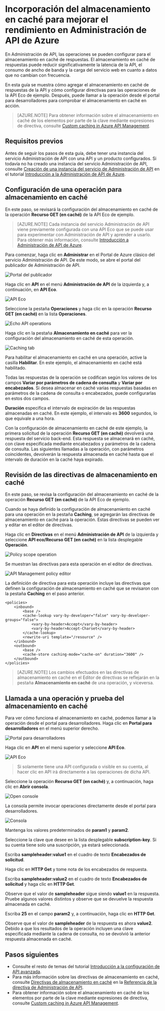 <properties
	pageTitle="Incorporación del almacenamiento en caché para mejorar el rendimiento en Administración de API de Azure | Microsoft Azure"
	description="Obtenga información acerca de cómo mejorar la latencia, el consumo de ancho de banda y la carga de servicios web para las llamadas de servicio de Administración de API."
	services="api-management"
	documentationCenter=""
	authors="steved0x"
	manager="erikre"
	editor=""/>

<tags
	ms.service="api-management"
	ms.workload="mobile"
	ms.tgt_pltfrm="na"
	ms.devlang="na"
	ms.topic="get-started-article"
	ms.date="03/04/2016"
	ms.author="sdanie"/>

# Incorporación del almacenamiento en caché para mejorar el rendimiento en Administración de API de Azure

En Administración de API, las operaciones se pueden configurar para el almacenamiento en caché de respuestas. El almacenamiento en caché de respuestas puede reducir significativamente la latencia de la API, el consumo de ancho de banda y la carga del servicio web en cuanto a datos que no cambian con frecuencia.

En esta guía se muestra cómo agregar el almacenamiento en caché de respuestas de la API y cómo configurar directivas para las operaciones de la API Eco de ejemplo. Después, puede llamar a la operación desde el portal para desarrolladores para comprobar el almacenamiento en caché en acción.

>[AZURE.NOTE] Para obtener información sobre el almacenamiento en caché de los elementos por parte de la clave mediante expresiones de directiva, consulte [Custom caching in Azure API Management](api-management-sample-cache-by-key.md).

## Requisitos previos

Antes de seguir los pasos de esta guía, debe tener una instancia del servicio Administración de API con una API y un producto configurados. Si todavía no ha creado una instancia del servicio Administración de API, consulte [Creación de una instancia del servicio de Administración de API][] en el tutorial [Introducción a la Administración de API de Azure][].

## <a name="configure-caching"> </a>Configuración de una operación para almacenamiento en caché

En este paso, se revisará la configuración del almacenamiento en caché de la operación **Recurso GET (en caché)** de la API Eco de ejemplo.

>[AZURE.NOTE] Cada instancia del servicio Administración de API viene previamente configurada con una API Eco que se puede usar para experimentar con Administración de API y aprender a usarlo. Para obtener más información, consulte [Introducción a Administración de API de Azure][].

Para comenzar, haga clic en **Administrar** en el Portal de Azure clásico del servicio Administración de API. De este modo, se abre el portal del publicador de Administración de API.

![Portal del publicador][api-management-management-console]

Haga clic en **API** en el menú **Administración de API** de la izquierda y, a continuación, en **API Eco**.

![API Eco][api-management-echo-api]

Seleccione la pestaña **Operaciones** y haga clic en la operación **Recurso GET (en caché)** en la lista **Operaciones**.

![Echo API operations][api-management-echo-api-operations]

Haga clic en la pestaña **Almacenamiento en caché** para ver la configuración del almacenamiento en caché de esta operación.

![Caching tab][api-management-caching-tab]

Para habilitar el almacenamiento en caché en una operación, active la casilla **Habilitar**. En este ejemplo, el almacenamiento en caché está habilitado.

Todas las respuestas de la operación se codifican según los valores de los campos **Variar por parámetros de cadena de consulta** y **Variar por encabezados**. Si desea almacenar en caché varias respuestas basadas en parámetros de la cadena de consulta o encabezados, puede configurarlas en estos dos campos.

**Duración** especifica el intervalo de expiración de las respuestas almacenadas en caché. En este ejemplo, el intervalo es **3600** segundos, lo que equivale a una hora.

Con la configuración de almacenamiento en caché de este ejemplo, la primera solicitud de la operación **Recurso GET (en caché)** devolverá una respuesta del servicio back-end. Esta respuesta se almacenará en caché, con clave especificada mediante encabezados y parámetros de la cadena de consulta. Las siguientes llamadas a la operación, con parámetros coincidentes, devolverán la respuesta almacenada en caché hasta que el intervalo de duración en la caché haya expirado.

## <a name="caching-policies"> </a>Revisión de las directivas de almacenamiento en caché

En este paso, se revisa la configuración del almacenamiento en caché de la operación **Recurso GET (en caché)** de la API Eco de ejemplo.

Cuando se haya definido la configuración de almacenamiento en caché para una operación en la pestaña **Caching**, se agregarán las directivas de almacenamiento en caché para la operación. Estas directivas se pueden ver y editar en el editor de directivas.

Haga clic en **Directivas** en el menú **Administración de API** de la izquierda y seleccione **API eco/Recurso GET (en caché)** en la lista desplegable **Operación**.

![Policy scope operation][api-management-operation-dropdown]

Se muestran las directivas para esta operación en el editor de directivas.

![API Management policy editor][api-management-policy-editor]

La definición de directiva para esta operación incluye las directivas que definen la configuración de almacenamiento en caché que se revisaron con la pestaña **Caching** en el paso anterior.

	<policies>
		<inbound>
			<base />
			<cache-lookup vary-by-developer="false" vary-by-developer-groups="false">
				<vary-by-header>Accept</vary-by-header>
				<vary-by-header>Accept-Charset</vary-by-header>
			</cache-lookup>
			<rewrite-uri template="/resource" />
		</inbound>
		<outbound>
			<base />
			<cache-store caching-mode="cache-on" duration="3600" />
		</outbound>
	</policies>

>[AZURE.NOTE] Los cambios efectuados en las directivas de almacenamiento en caché en el Editor de directivas se reflejarán en la pestaña **Almacenamiento en caché** de una operación, y viceversa.

## <a name="test-operation"> </a>Llamada a una operación y prueba del almacenamiento en caché

Para ver cómo funciona el almacenamiento en caché, podemos llamar a la operación desde el portal para desarrolladores. Haga clic en **Portal para desarrolladores** en el menú superior derecho.

![Portal para desarrolladores][api-management-developer-portal-menu]

Haga clic en **API** en el menú superior y seleccione **API Eco**.

![API Eco][api-management-apis-echo-api]

>Si solamente tiene una API configurada o visible en su cuenta, al hacer clic en API irá directamente a las operaciones de dicha API.

Seleccione la operación **Recurso GET (en caché)** y, a continuación, haga clic en **Abrir consola**.

![Open console][api-management-open-console]

La consola permite invocar operaciones directamente desde el portal para desarrolladores.

![Consola][api-management-console]

Mantenga los valores predeterminados de **param1** y **param2**.

Seleccione la clave que desee en la lista desplegable **subscription-key**. Si su cuenta tiene solo una suscripción, ya estará seleccionada.

Escriba **sampleheader:value1** en el cuadro de texto **Encabezados de solicitud**.

Haga clic en **HTTP Get** y tome nota de los encabezados de respuesta.

Escriba **sampleheader:value2** en el cuadro de texto **Encabezados de solicitud** y haga clic en **HTTP Get**.

Observe que el valor de **sampleheader** sigue siendo **value1** en la respuesta. Pruebe algunos valores distintos y observe que se devuelve la respuesta almacenada en caché.

Escriba **25** en el campo **param2** y, a continuación, haga clic en **HTTP Get**.

Observe que el valor de **sampleheader** de la respuesta es ahora **value2**. Debido a que los resultados de la operación incluyen una clave especificada mediante la cadena de consulta, no se devolvió la anterior respuesta almacenada en caché.

## <a name="next-steps"> </a>Pasos siguientes

-	Consulte el resto de temas del tutorial [Introducción a la configuración de API avanzada][].
-	Para más información sobre las directivas de almacenamiento en caché, consulte [Directivas de almacenamiento en caché][] en la [Referencia de la directiva de Administración de API][].
-	Para obtener información sobre el almacenamiento en caché de los elementos por parte de la clave mediante expresiones de directiva, consulte [Custom caching in Azure API Management](api-management-sample-cache-by-key.md).

[api-management-management-console]: ./media/api-management-howto-cache/api-management-management-console.png
[api-management-echo-api]: ./media/api-management-howto-cache/api-management-echo-api.png
[api-management-echo-api-operations]: ./media/api-management-howto-cache/api-management-echo-api-operations.png
[api-management-caching-tab]: ./media/api-management-howto-cache/api-management-caching-tab.png
[api-management-operation-dropdown]: ./media/api-management-howto-cache/api-management-operation-dropdown.png
[api-management-policy-editor]: ./media/api-management-howto-cache/api-management-policy-editor.png
[api-management-developer-portal-menu]: ./media/api-management-howto-cache/api-management-developer-portal-menu.png
[api-management-apis-echo-api]: ./media/api-management-howto-cache/api-management-apis-echo-api.png
[api-management-open-console]: ./media/api-management-howto-cache/api-management-open-console.png
[api-management-console]: ./media/api-management-howto-cache/api-management-console.png


[How to add operations to an API]: api-management-howto-add-operations.md
[How to add and publish a product]: api-management-howto-add-products.md
[Monitoring and analytics]: api-management-monitoring.md
[Add APIs to a product]: api-management-howto-add-products.md#add-apis
[Publish a product]: api-management-howto-add-products.md#publish-product
[Introducción a Administración de API de Azure]: api-management-get-started.md
[Introducción a la Administración de API de Azure]: api-management-get-started.md
[Introducción a la configuración de API avanzada]: api-management-get-started-advanced.md

[Referencia de la directiva de Administración de API]: https://msdn.microsoft.com/library/azure/dn894081.aspx
[Directivas de almacenamiento en caché]: https://msdn.microsoft.com/library/azure/dn894086.aspx

[Creación de una instancia del servicio de Administración de API]: api-management-get-started.md#create-service-instance

[Configure an operation for caching]: #configure-caching
[Review the caching policies]: #caching-policies
[Call an operation and test the caching]: #test-operation
[Next steps]: #next-steps

<!---HONumber=AcomDC_0309_2016-->